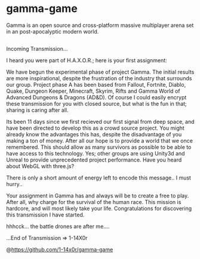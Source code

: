 # gamma-game
Gamma is an open source and cross-platform massive multiplayer arena set in an post-apocalyptic modern world.

##
Incoming Transmission...

I heard you were part of H.A.X.O.R.; here is your first assignment: 

We have begun the experimental phase of project Gamma. The initial results are more inspirational, despite the frustration of the industry that surrounds our group. Project phase A has been based from Fallout, Fortnite, Diablo, Quake, Dungeon Keeper, Minecraft, Skyrim, Rifts and Gamma World of Advanced Dungeons & Dragons (AD&D). Of course I could easily encrypt these transmission for you with closed source, but what is the fun in that; sharing is caring after all. 

Its been 11 days since we first recieved our first signal from deep space, and have been directed  to develop this as a crowd source project. You might already know the advantages this has, despite the disadvantage of you making a ton of money. After all our hope is to provide a world that we once remembered. This should allow as many survivors as possible to be able to have access to this technology. Yes; other groups are using Unity3d and Unreal to provide unprecedented project performance. Have you heard about WebGL with three.js?

There is only a short amount of energy left to encode this message.. I must hurry.. 

Your assignment in Gamma has and always will be to create a free to play. After all, why charge for the survival of the human race. This mission is hardcore, and will most likely take your life. Congratulations for discovering this transmission I have started.

hhhcck... the battle drones are after me....

...End of Transmission => 1-14X0r



@https://github.com/1-14x0r/gamma-game